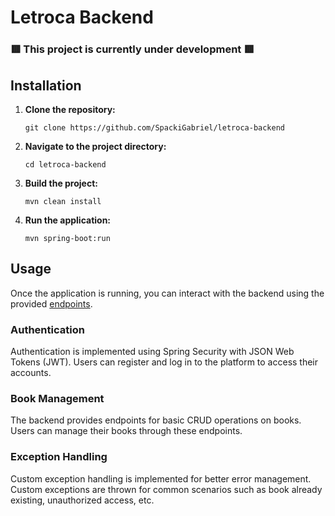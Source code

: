 # Letroca Backend

### 🟥 This project is currently under development 🟥

## Installation

1. **Clone the repository:**

    ```
    git clone https://github.com/SpackiGabriel/letroca-backend
    ```

2. **Navigate to the project directory:**

    ```
    cd letroca-backend
    ```

3. **Build the project:**

    ```
    mvn clean install
    ```

4. **Run the application:**

    ```
    mvn spring-boot:run
    ```
## Usage

Once the application is running, you can interact with the backend using the provided [endpoints](./endpoints.MD).

### Authentication

Authentication is implemented using Spring Security with JSON Web Tokens (JWT). Users can register and log in to the platform to access their accounts.

### Book Management

The backend provides endpoints for basic CRUD operations on books. Users can manage their books through these endpoints.

### Exception Handling

Custom exception handling is implemented for better error management. Custom exceptions are thrown for common scenarios such as book already existing, unauthorized access, etc.